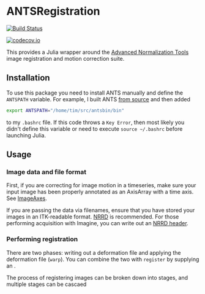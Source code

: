 # ANTSRegistration

[![Build Status](https://travis-ci.org/timholy/ANTSRegistration.jl.svg?branch=master)](https://travis-ci.org/timholy/ANTSRegistration.jl)

[![codecov.io](http://codecov.io/github/timholy/ANTSRegistration.jl/coverage.svg?branch=master)](http://codecov.io/github/timholy/ANTSRegistration.jl?branch=master)

This provides a Julia wrapper around the
[Advanced Normalization Tools](https://stnava.github.io/ANTs/) image
registration and motion correction suite.

## Installation

To use this package you need to install ANTS manually and define the
`ANTSPATH` variable. For example, I built
ANTS
[from source](https://brianavants.wordpress.com/2012/04/13/updated-ants-compile-instructions-april-12-2012/)
and then added

```sh
export ANTSPATH="/home/tim/src/antsbin/bin"
```

to my `.bashrc` file. If this code throws a `Key Error`, then most
likely you didn't define this variable or need to execute `source
~/.bashrc` before launching Julia.

## Usage

### Image data and file format

First, if you are correcting for image motion in a timeseries, make
sure your input image has been properly annotated as an AxisArray with
a time axis. See
[ImageAxes](https://juliaimages.github.io/latest/imageaxes.html).

If you are passing the data via filenames, ensure that you have stored your images in an ITK-readable format. [NRRD](https://github.com/JuliaIO/NRRD.jl) is recommended. For those performing acquisition with Imagine, you can write out an [NRRD header](https://github.com/timholy/ImagineFormat.jl#converting-to-nrrd).

### Performing registration

There are two phases: writing out a deformation file and applying the deformation file (`warp`). You can combine the two with `register` by supplying an .


The process of registering images can be broken down into stages, and multiple stages can be cascaed
